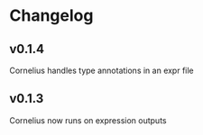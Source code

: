 # Changelog
## v0.1.4
Cornelius handles type annotations in an expr file

## v0.1.3
Cornelius now runs on expression outputs

